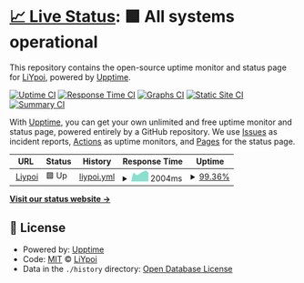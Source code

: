 # [📈 Live Status](https://LiYpoi.github.io/Upptime): <!--live status--> **🟩 All systems operational**

This repository contains the open-source uptime monitor and status page for [LiYpoi](https://www.liypoi.top/), powered by [Upptime](https://github.com/upptime/upptime).

[![Uptime CI](https://github.com/LiYpoi/Upptime/workflows/Uptime%20CI/badge.svg)](https://github.com/LiYpoi/Upptime/actions?query=workflow%3A%22Uptime+CI%22)
[![Response Time CI](https://github.com/LiYpoi/Upptime/workflows/Response%20Time%20CI/badge.svg)](https://github.com/LiYpoi/Upptime/actions?query=workflow%3A%22Response+Time+CI%22)
[![Graphs CI](https://github.com/LiYpoi/Upptime/workflows/Graphs%20CI/badge.svg)](https://github.com/LiYpoi/Upptime/actions?query=workflow%3A%22Graphs+CI%22)
[![Static Site CI](https://github.com/LiYpoi/Upptime/workflows/Static%20Site%20CI/badge.svg)](https://github.com/LiYpoi/Upptime/actions?query=workflow%3A%22Static+Site+CI%22)
[![Summary CI](https://github.com/LiYpoi/Upptime/workflows/Summary%20CI/badge.svg)](https://github.com/LiYpoi/Upptime/actions?query=workflow%3A%22Summary+CI%22)

With [Upptime](https://upptime.js.org), you can get your own unlimited and free uptime monitor and status page, powered entirely by a GitHub repository. We use [Issues](https://github.com/LiYpoi/Upptime/issues) as incident reports, [Actions](https://github.com/LiYpoi/Upptime/actions) as uptime monitors, and [Pages](https://LiYpoi.github.io/Upptime) for the status page.

<!--start: status pages-->
<!-- This summary is generated by Upptime (https://github.com/upptime/upptime) -->
<!-- Do not edit this manually, your changes will be overwritten -->
<!-- prettier-ignore -->
| URL | Status | History | Response Time | Uptime |
| --- | ------ | ------- | ------------- | ------ |
| <img alt="" src="https://icons.duckduckgo.com/ip3/www.liypoi.top.ico" height="13"> [Liypoi](https://www.liypoi.top) | 🟩 Up | [liypoi.yml](https://github.com/LiYpoi/Upptime/commits/HEAD/history/liypoi.yml) | <details><summary><img alt="Response time graph" src="./graphs/liypoi/response-time-week.png" height="20"> 2004ms</summary><br><a href="https://LiYpoi.github.io/Upptime/history/liypoi"><img alt="Response time 2090" src="https://img.shields.io/endpoint?url=https%3A%2F%2Fraw.githubusercontent.com%2FLiYpoi%2FUpptime%2FHEAD%2Fapi%2Fliypoi%2Fresponse-time.json"></a><br><a href="https://LiYpoi.github.io/Upptime/history/liypoi"><img alt="24-hour response time 2220" src="https://img.shields.io/endpoint?url=https%3A%2F%2Fraw.githubusercontent.com%2FLiYpoi%2FUpptime%2FHEAD%2Fapi%2Fliypoi%2Fresponse-time-day.json"></a><br><a href="https://LiYpoi.github.io/Upptime/history/liypoi"><img alt="7-day response time 2004" src="https://img.shields.io/endpoint?url=https%3A%2F%2Fraw.githubusercontent.com%2FLiYpoi%2FUpptime%2FHEAD%2Fapi%2Fliypoi%2Fresponse-time-week.json"></a><br><a href="https://LiYpoi.github.io/Upptime/history/liypoi"><img alt="30-day response time 1955" src="https://img.shields.io/endpoint?url=https%3A%2F%2Fraw.githubusercontent.com%2FLiYpoi%2FUpptime%2FHEAD%2Fapi%2Fliypoi%2Fresponse-time-month.json"></a><br><a href="https://LiYpoi.github.io/Upptime/history/liypoi"><img alt="1-year response time 2090" src="https://img.shields.io/endpoint?url=https%3A%2F%2Fraw.githubusercontent.com%2FLiYpoi%2FUpptime%2FHEAD%2Fapi%2Fliypoi%2Fresponse-time-year.json"></a></details> | <details><summary><a href="https://LiYpoi.github.io/Upptime/history/liypoi">99.36%</a></summary><a href="https://LiYpoi.github.io/Upptime/history/liypoi"><img alt="All-time uptime 99.26%" src="https://img.shields.io/endpoint?url=https%3A%2F%2Fraw.githubusercontent.com%2FLiYpoi%2FUpptime%2FHEAD%2Fapi%2Fliypoi%2Fuptime.json"></a><br><a href="https://LiYpoi.github.io/Upptime/history/liypoi"><img alt="24-hour uptime 95.51%" src="https://img.shields.io/endpoint?url=https%3A%2F%2Fraw.githubusercontent.com%2FLiYpoi%2FUpptime%2FHEAD%2Fapi%2Fliypoi%2Fuptime-day.json"></a><br><a href="https://LiYpoi.github.io/Upptime/history/liypoi"><img alt="7-day uptime 99.36%" src="https://img.shields.io/endpoint?url=https%3A%2F%2Fraw.githubusercontent.com%2FLiYpoi%2FUpptime%2FHEAD%2Fapi%2Fliypoi%2Fuptime-week.json"></a><br><a href="https://LiYpoi.github.io/Upptime/history/liypoi"><img alt="30-day uptime 99.85%" src="https://img.shields.io/endpoint?url=https%3A%2F%2Fraw.githubusercontent.com%2FLiYpoi%2FUpptime%2FHEAD%2Fapi%2Fliypoi%2Fuptime-month.json"></a><br><a href="https://LiYpoi.github.io/Upptime/history/liypoi"><img alt="1-year uptime 99.26%" src="https://img.shields.io/endpoint?url=https%3A%2F%2Fraw.githubusercontent.com%2FLiYpoi%2FUpptime%2FHEAD%2Fapi%2Fliypoi%2Fuptime-year.json"></a></details>

<!--end: status pages-->

[**Visit our status website →**](https://LiYpoi.github.io/Upptime)

## 📄 License

- Powered by: [Upptime](https://github.com/upptime/upptime)
- Code: [MIT](./LICENSE) © [LiYpoi](https://www.liypoi.top/)
- Data in the `./history` directory: [Open Database License](https://opendatacommons.org/licenses/odbl/1-0/)
